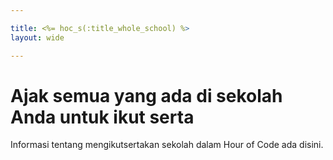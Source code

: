 ```yaml
---

title: <%= hoc_s(:title_whole_school) %>
layout: wide

---
```



# Ajak semua yang ada di sekolah Anda untuk ikut serta

Informasi tentang mengikutsertakan sekolah dalam Hour of Code ada disini.

